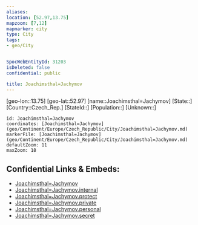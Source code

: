 ```yaml
---
aliases: 
location: [52.97,13.75]
mapzoom: [7,12] 
mapmarker: city 
type: City
tags:
- geo/City


SpocWebEntityId: 31203
isDeleted: false
confidential: public

title: Joachimsthal=Jachymov
---
```

[geo-lon::13.75]
[geo-lat::52.97]
[name::Joachimsthal=Jachymov]
[State::]
[Country::Czech_Rep.]
[StateId::]
[Population::]
[Unknown::]


```leaflet
id: Joachimsthal=Jachymov
coordinates: [Joachimsthal=Jachymov](geo/Continent/Europe/Czech_Republic/City/Joachimsthal=Jachymov.md)
markerFile: [Joachimsthal=Jachymov](geo/Continent/Europe/Czech_Republic/City/Joachimsthal=Jachymov.md)
defaultZoom: 11 
maxZoom: 18
```


## Confidential Links & Embeds: 
- [Joachimsthal=Jachymov](../../../../../../_public/geo/Continent/Europe/Czech_Republic/City/Joachimsthal=Jachymov.md) 
- [Joachimsthal=Jachymov.internal](../../../../../../_internal/geo/Continent/Europe/Czech_Republic/City/Joachimsthal=Jachymov.internal.md) 
- [Joachimsthal=Jachymov.protect](../../../../../../_protect/geo/Continent/Europe/Czech_Republic/City/Joachimsthal=Jachymov.protect.md) 
- [Joachimsthal=Jachymov.private](../../../../../../_private/geo/Continent/Europe/Czech_Republic/City/Joachimsthal=Jachymov.private.md) 
- [Joachimsthal=Jachymov.personal](../../../../../../_personal/geo/Continent/Europe/Czech_Republic/City/Joachimsthal=Jachymov.personal.md) 
- [Joachimsthal=Jachymov.secret](../../../../../../_secret/geo/Continent/Europe/Czech_Republic/City/Joachimsthal=Jachymov.secret.md) 
